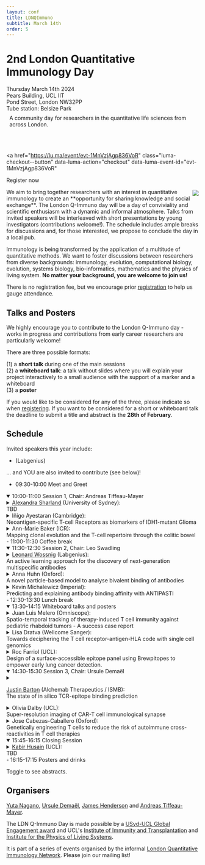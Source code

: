 ```yaml
---
layout: conf
title: LDNQImmuno
subtitle: March 14th
order: 5
---
```


<div class="titlebox">
  <h1>
  2nd London Quantitative Immunology Day
  </h1>
  <div class="box">
  <span style="text-align:left">
    Thursday March 14th 2024 <br /> 
    Pears Building, UCL IIT <br />
    Pond Street, London NW32PP <br />
    Tube station: Belsize Park <br />
  </span>
  </div>
  <p style="margin-top:0em;padding:0.5rem">
    A community day for researchers in the quantitative life sciences from across London. <br />
  </p>
  <p style="margin-top:0em;padding-top:0em;padding-bottom:1em;font-size:150%">


<script id="luma-checkout" src="https://embed.lu.ma/checkout-button.js"></script>

<a
  href="https://lu.ma/event/evt-1MnVzjAgp836VoR"
  class="luma-checkout--button"
  data-luma-action="checkout"
  data-luma-event-id="evt-1MnVzjAgp836VoR"
>
  Register now
</a>

  </p>
</div>

<img style="max-width:55%;margin:0.2rem;padding-right:0;margin-right:0" src="../images/ldnday24.png" align="right">
We aim to bring together researchers with an interest in quantitative immunology to create an **opportunity for sharing knowledge and social exchange**. The London Q-Immuno day will be a day of conviviality and scientific enthusiasm with a dynamic and informal atmosphere. Talks from invited speakers will be interleaved with short presentations by young investigators (contributions welcome!). The schedule includes ample breaks for discussions and, for those interested, we propose to conclude the day in a local pub.

Immunology is being transformed by the application of a multitude of quantitative methods. We want to foster discussions between researchers from diverse backgrounds: immunology, evolution, computational biology, evolution, systems biology, bio-informatics, mathematics and the physics of living system. **No matter your background, you are welcome to join us!**

There is no registration fee, but we encourage prior [registration](https://lu.ma/9rvihe65) to help us gauge attendance.

## Talks and Posters

We highly encourage you to contribute to the London Q-Immuno day - works in progress and contributions from early career researchers are particularly welcome!

There are three possible formats:

(1) a **short talk** during one of the main sessions  
(2) a **whiteboard talk**: a talk without slides where you will explain your project interactively to a small audience with the support of a marker and a whiteboard  
(3) a **poster** 

If you would like to be considered for any of the three, please indicate so when [registering](https://lu.ma/9rvihe65). If you want to be considered for a short or whiteboard talk  the deadline to submit a title and abstract is the **28th of February**.

## Schedule

Invited speakers this year include:
- []() (Labgenius)

... and YOU are also invited to contribute (see below)!

- 09:30-10:00 Meet and Greet  
<details open>
<summary>
10:00-11:00 Session 1, Chair: Andreas Tiffeau-Mayer
</summary>
<details>
<summary>
<a href="https://www.sydney.edu.au/medicine-health/about/our-people/academic-staff/alexandra-sharland.html">Alexandra Sharland</a> (University of Sydney): <br> 
TBD
</summary>
<p> Abstract</p>
</details>
<details>
<summary>
Iñigo Ayestaran (Cambridge): <br>
Neoantigen-specific T-cell Receptors as biomarkers of IDH1-mutant Glioma
</summary>
<p> T-cell receptors (TCRs) determine antigen specificity of T-cells, and they collectively form a repertoire that provides information about past and ongoing immune responses to diseases, including cancers. However, whether detection of cancer-specific TCRs can be used for early detection remains unknown. The brain tumour glioma provides an interesting test case for this idea, as >68% of tumours harbour an immunodominant neoantigen generated by the IDH1 R132H hotspot mutation. To identify TCRs specific to this neoantigen, we analysed TCR repertoires from 21 people who received a peptide vaccine designed around the R132H mutation. By considering the expansion dynamics of TCR clones pre- and post- vaccination, we identified ~300 candidate TCRs that we consider likely to be peptide-specific, across a range of HLA backgrounds. The CDR3 sequences of neoantigen-specific TCRs show modest but statistically significant convergence in their sequences suggesting shared antigen specificity. To validate these candidate neoantigen-specific TCRs, we generated TCR repertoires from peripheral blood obtained at diagnosis from 26 glioma patients from an independent cohort containing 11 IDH1 R132H mutant tumours and 15 tumours that are wild-type for IDH1. We develop a score from each one of these repertoires, based on sequence similarity with the candidate peptide-specific TCRs. This score enables the correct stratification of patient repertoires based on their IDH1 mutation status. This study highlights the opportunities and challenges of TCRs as cancer biomarkers in peripheral blood.</p>
</details>
<details>
<summary>
Ann-Marie Baker (ICR): <br>
Mapping clonal evolution and the T-cell repertoire through the colitic bowel
</summary>
<p>Inflammatory bowel disease (IBD) is a chronic relapsing-remitting condition that increases the lifetime risk of developing colorectal cancer by almost two-fold. In patients with IBD, clonal evolution and field cancerisation precede the development of colitis-associated colorectal cancer (CA-CRC), however the extent and spread of pre-cancerous clones and their co-evolution with the immune microenvironment remains incompletely determined. Consequently clinical practice is poorly informed of how best to detect pre-cancerous clones by endoscopy and accurately predict future cancer risk. In this study, we performed a detailed spatially-resolved analysis of the entire colon of two IBD patients, including low pass whole genome sequencing, RNA sequencing and T cell receptor (TCR) sequencing. We quantified the number and size of mutant clones arising across the length of the colitic bowel and determined their relationship with the T cell immune response. Through this we gained a detailed molecular understanding of the evolutionary dynamics of progression to CA-CRC.</p>
</details>
</details>
- 11:00-11:30 Coffee break  
<details open>
<summary>
11:30-12:30 Session 2, Chair: Leo Swadling
</summary>
<details>
<summary>
<a href="https://www.linkedin.com/in/leonard-wossnig/">Leonard Wossnig</a> (Labgenius): <br>
An active learning approach for the discovery of next-generation multispecific antibodies
</summary>
 <p>The emergence of ML-enabled technology platforms that aim to enhance molecule performance have the potential to revolutionize the way we approach drug discovery. LabGenius is pioneering the use of active learning for the discovery of multispecific antibodies, specifically T-cell engagers for solid tumors.
We have developed a lead optimization platform that generates high-quality data from complex assays for machine learning to decipher design-fitness relationships and guide screening efforts to fruitful areas of the design space. We demonstrate our capability by discovering HER2 TCEs up to 400-fold more tumour-selective than a clinical benchmark. This talk will focus on the underlying technology, the deep integration of predictive assays, data generation, data capturing, and data pre-processing and highlight case studies for the successful application of this platform. </p>
</details>
<details>
<summary>
Anna Huhn (Oxford): <br>
A novel particle-based model to analyse bivalent binding of antibodies
</summary>
 <p>Antibodies play an important role in our adaptive immune system by binding to antigenic structures on the surface of pathogens. This binding leads to the neutralisation and destruction of pathogens. Due to their high antigen specificity, they have become essential tools in clinical diagnosis and treatment. Antibodies have two identical binding arms that allow them to achieve high affinity through bivalent binding. This bivalent binding is crucial for the protective function of antibodies, evidenced by the lack of correlation between monovalent antibody-antigen interaction and neutralisation potency. However, we are lacking the methods to characterise antibodies based on their bivalent binding. This is because of the complexity of bivalent binding, involving spatial and stochastic interactions, which necessitate advanced mathematical modelling for quantification. Here, we introduce a new spatial and stochastic particle-based model that accurately captures the physics and chemistry of bivalent binding for the first time. The model includes a new biophysical parameter, which we have termed the "molecular reach", that quantifies the maximum separation distance between antigens that still allows a single antibody to reach them both. After validating the model, we use it to analyse SARS-CoV-2-specific human antibodies. We found that the molecular reach of an antibody is the strongest correlate of SARS-CoV-2 viral neutralisation. Using the bivalent binding parameters, we could directly predict the concentration of antibody required for viral neutralisation. The model enables us to predict how changes in antibody properties and antigen density affect antibody function. This predictive capability is invaluable for optimising antibodies and will help develop new and improved therapeutics and vaccines. </p>
</details>
<details>
<summary>
Kevin Michalewicz (Imperial): <br>
Predicting and explaining antibody binding affinity with ANTIPASTI
</summary>
 <p>Antibodies are key components of the immune system that play a crucial role in targeting antigens and eliciting an effective immune response. A fundamental characteristic of antibodies is their binding affinity to specific targets, which can be increased through exposure to the target and somatic mutations in the process of maturation. This binding affinity is the result of complex physicochemical and structural determinants: our limited understanding of such determinants hinders our ability to rationally design optimised antibodies for research and therapeutic purposes. In silico methods can thus provide a useful tool to predict antibody-antigen binding affinity in conjunction with experimental assays, by helping to focus the mutational and design strategies and, in turn, potentially reducing time and experimental resources. We present ANTIPASTI, a Deep Learning method to predict antibody binding affinity from structural data of antibody-antigen complexes. ANTIPASTI applies CNNs to residue-residue correlation maps derived from Elastic Network representations of antibody-antigen complexes followed by Normal Mode Analysis. In doing so, ANTIPASTI takes into account structural, energetic and global correlation relationships, and thus achieves state-of-the-art predictive accuracy and generalisation power on published experimental data. Furthermore, ANTIPASTI is interpretable, since the model is informative about which residue-residue correlations give rise to increases and decreases of binding affinity. Indeed, our approach can also be used to find the antibody regions that are most relevant for binding affinity depending on the antigen type, revealing that both structural contacts and long-range correlations play an important role in its determination.</p>
</details>
</details>
- 12:30-13:30 Lunch break
<details open>
<summary>
13:30-14:15 Whiteboard talks and posters
</summary>
<details>
<summary>
Juan Luis Melero (Omniscope): <br>
Spatio-temporal tracking of therapy-induced T cell immunity against pediatric rhabdoid tumors - A success case report
</summary>
<p>Malignant rhabdoid tumors (RT) are rare childhood tumors that initiate during the embryo development and manifest in the kidney, soft tissues or the brain. Current treatment strategies include surgery, chemotherapy and radiation, without biomarkers to personalize therapy selection or duration and extremely poor patient prognosis. Optionally, immune checkpoint inhibitors (ICI) can be applied in first-line therapy, with PDL1 expression as biomarker for patient selection. Anti-PDL1 therapy has been shown to be highly effective in high mutational burden, adult solid tumors, but evidence for its value for pediatric RT therapy is poorly investigated. Here, we report a comprehensive spatio-temporal profiling of the T cell repertoire for a complete remission (CR) of a pediatric RT patient following adjuvant combinatorial treatment with chemotherapy (doxorubicin, cyclophosphamide, and etoposide) and anti-PDL1 (atezolizumab). Single-cell RNA and TCR sequencing identified an inflamed tumor microenvironment (TME) with extensive clonal expansion of the effector-memory CD8 and T helper/regulatory CD4 compartment. We found notable overlap between tumor-infiltrating and lymphocytes in circulation using ultra-deep single-cell T cell receptor sequencing (OS-T, Omniscope), which allowed to quantify the T cell dynamics throughout ICI treatment (1-year follow-up) and to make informed clinical decisions in real-time. Therapy-induced clonotypes, identified through noise-modeling of the overall deep repertoire distribution, were mostly newly activated CD8 T cells with conserved clonal sizes observed across all time points. We also found a late expansion of tumor-resident CD4 T helper cells that might contribute to form long-lasting anti-tumor immunity. To confirm tumorigenicity, we now validate anti-tumor activity of tumor-resident and therapy-induced clonotypes against the primary tumor in vitro, shortlisting candidate T cells for potential second-line TCR-based therapy. In summary, ultra-deep T cell sequencing of immune cells in circulation enabled the quantification and tracking of therapy-induced T cell clonotypes. Clonal persistence pointed to the induction of long-lasting anti-tumor activity for patient monitoring and identified candidates for personalized TCR-based T cell therapies.</p>
</details>
<details>
<summary>
Lisa Dratva (Wellcome Sanger): <br>
Towards deciphering the T cell receptor-antigen-HLA code with single cell genomics
</summary>
<p>T cells can recognise a plethora of different antigens, presented on HLA molecules, through specific T cell receptors (TCRs) that are unique to individual cells. However, predicting the specificity of a given TCR from its genomic sequence currently presents a major bottleneck for improving our understanding of immune repertoires and developing data-driven approaches for immunotherapies. Recent technological advances in single-cell sequencing have enabled joint profiling of cellular transcriptomes with paired-chain TCR sequences, offering unprecedented insights into disease states and human TCR repertoires. However, interpretation of the data is not straightforward and existing computational tools only focus on individual analysis tasks, such as resolving TCR clones (e.g. Dandelion, MiXCR), sequence similarity-based clustering (e.g. GLIPH, tcrdist3), structural modelling (e.g. AlphaFold), or predicting antigen-HLA binding (e.g. netMHCpan). In order to build a more integrative analysis tool that can facilitate advances in TCR specificity prediction, we have developed Cell2TCR, an open-source package that segments paired-chain TCR sequencing data into functional groups called TCR motifs. Cell2TCR identifies convergent TCR motifs triggered by SARS-CoV-2 infection that are shared across different donors, multiple tissues, and strongly confined to distinct activated T cell states. We experimentally validate the specificity of these TCR motifs and provide compelling statistical evidence for their HLA-restriction. Cell2TCR offers integrated database querying capacities to infer putative antigen specificities for TCR motifs and can inform structural TCR modelling. We showcase the broad applicability of Cell2TCR in various disease contexts, such as infection and cancer. Overall, Cell2TCR represents a powerful and integrative analysis tool for single cell genomics that opens up new avenues for deciphering the TCR-antigen-HLA code.</p>
</details>
<details>
<summary>
Roc Farriol (UCL): <br>
Design of a surface-accessible epitope panel using Brewpitopes to empower early lung cancer detection.
</summary>
<p>Up to 50% of cancer patients are diagnosed at a late stage with tumours that are often unresectable, leading to intensive treatments and a preventable loss of life. Whilst multiple detection screenings have been developed for advanced tumors, many have shown limited sensitivity and specificity for early-stage malignancies. Hence, underscoring an urgent need for novel early detection strategies. Peptide screening to capture antibody signatures in blood has been extensively used in infectious diseases' diagnosis. However, cancer proteins are less foreign to the immune system thus epitope prediction approaches for tumour detection need to prioritise specificity. To this end, we used the SERA discovery platform (Serimmune) to interrogate plasma samples from 60 stage I LUAD patients and analyzed the obtained dataset with IMUNE algorithm to identify an enriched epitope motif shared across the cohort. To generate a customized peptide screening panel and to ensure the surface accessibility of the candidate epitopes, we implemented the Brewpitopes pipeline on the proteins that contain the motif. Brewpitopes works upon protein sequences for linear epitope prediction and crystal structures or Alphafold2 models for conformational epitopes. The pipeline leverages a compendium of state-of-the-art B-cell epitope predictors and a series of bioinformatic tools to map the candidate peptides to extracellular protein regions, to avoid glycosylation sites and to locate them in the 3D surface of the protein to select accessible regions. The target epitope motif mapped to 24 human proteins (251 candidate peptides (11-mers)). The use of Brewpitopes led to an optimized panel comprised of 7 target proteins and 42 extracellular, non-glycosylated and surface-accessible candidates. The resulting panel will be validated in the NIMBLE early lung cancer detection study(>360 patients recruited to date). This study reports for the first time the implementation of Brewpitopes in cancer and displays its capacity to prioritize tumoral antigens for diagnostic purposes. </p>
</details>
</details>
<details open>
<summary>
14:30-15:30 Session 3, Chair: Ursule Demaël
</summary>
<details>
<summary>

<a href="https://scholar.google.co.uk/citations?user=rqbk7ezKqosC&hl=en">Justin Barton</a> (Alchemab Therapeutics / ISMB): <br>
The state of in silico TCR-epitope binding prediction
</summary>
  <p>
  In silico prediction of a T-cell receptor's (TCR) cognate epitope target has been the focus of various methods, yet many fundamental questions regarding the advantages and disadvantages of these approaches remain unanswered. I will present insights from the IMMREP competitions, shedding light on the current state of the art, persisting challenges, and proposing strategies to tackle these challenges. The results underscore the potential of these methods and emphasize the necessity for further independent benchmarking to advance the field.
  </p>
</details>
<details>
<summary>
Olivia Dalby (UCL): <br>
Super-resolution imaging of CAR-T cell immunological synapse
</summary>
<p> The development of T-cells engineered with chimeric antigen receptors (CARs) to recognise tumour antigens on cancer cells constitutes a milestone for T-cell cancer immunotherapies. CARs are synthetic immunoreceptors consisting of an extracellular single-chain antibody fragment and hinge, a transmembrane region, and an intracellular CD3ζ signalling domain that intends to mimic the signal transducing function of the T-cell receptor (TCR) to ultimately kill cancer cells. 
Unlike native T-cell receptors, fewer studies directly assessed the mechanism by which CARs convert extracellular binding events into intracellular signalling. Given that CARs need to integrate into the T-cell signalling network, they are ought to adopt a spatial organisation like that of the TCR. In 2016, images of CARs under total internal reflection fluorescence (TIRF) microscopy suggested that the receptors form immunological synapses analogous to TCR. These results, however, contrast with most recent TIRF experiments that revealed that CAR-T cells form non-classical immune synapses, including disrupted patterns of CARs micro-clusters and absence of the classical actin ring structure. The synapse formation in CAR-T cells is not completely understood and has yet to be visualised with super-resolution fluorescence imaging. Furthermore, there is a noticeably lack of information of the factors that contribute to their structure.
Here, we quantify the spatial distribution of CARs and pCD3ζ on the surface of resting and activated primary human T-cells using DNA-PAINT, a single-molecule localisation microscopy technique capable of single protein resolution. Actin remodelling is also evaluated by imaging activated CAR-T cells on a spinning disk super-resolution by optical pixel reassignment (SoRa) microscope. Notably, by using glass supported lipid bilayer as a sample format that can mimic the T-cell / target interface, our studies focus on the effects of antigen density on the CARs immunological synapse structure. Clinically, this is relevant as cancer cells commonly adapt to reduce expression of ligands, subsequently making the treatment ineffective. Among the CARs used in clinical trials, the most extensively investigated one is anti-CD19 CAR, targeting CD19 molecules expressed in B-cell lymphomas or leukaemia. Still, the proportion of patients who respond to CD19-targeted therapy remains modest (40%) and up to a third see their disease return within a year. Using anti-CD19 CARs as a model system, our imaging and data analysis reveal that only CAR-T cells exposed to high ligand densities (> 350 CD19 molecules/µm2) present a disrupted immunological synapse formation (i.e., distinct CARs micro-clusters formation and an actin network that is not fully cleared).   
The combination of these imaging studies begins to uncover the picture of a disrupted CAR T cell IS formed on activation. These results mark the first single-molecule imaging study into the activation of CAR T cells. Subsequently, this work begins to build the understanding of CAR-T cell activation mechanisms and benefit the future design of new CAR-T treatments against aggressive cancers.  </p>
</details>
<details>
<summary>
Jose Cabezas-Caballero (Oxford): <br>
Genetically engineering T cells to reduce the risk of autoimmune cross-reactivities in T cell therapies
</summary>
<p> T cell receptor-engineered T cell (TCR-T) therapies are limited by the potential risk of cross-reactivity against healthy tissues. For example, T cells engineered with the MAGE-A3 specific a3a TCR caused lethal autoimmune toxicities in patients due to cross-reactivity to a lower affinity peptide derived from the muscle protein titin. Therefore, there is an urgent need to identify methods that reduce T cell activation to lower-affinity self-peptides, whilst maintaining a potent response to higher-affinity target peptides. We have selected the well-studied NY-ESO-1 specific c259 TCR as a model system to investigate ligand discrimination. Firstly, we have measured the affinity of the c259 TCR to a panel of 8 peptides by Surface Plasmon Resonance. Secondly, we performed a targeted CRISPR-Cas9 knock-out screen in human primary T cells to identify genetic modifications that can modulate ligand discrimination. Finally, we measured the affinity of the c259 TCR to a positional scanning library (171 peptides) and tested the impact of our genetic modifications on T cell cross-reactivity. Using our 8 peptide NY-ESO-1 panel, we have identified genetic modifications that can selectively reduce T cell activation against lower affinity peptides, whilst maintaining a potent response to higher affinity peptides. These genetic modifications can also abolish a3a TCR cross-reactivity to the lower affinity titin peptide, without reducing activation against MAGE-A3. Additionally, we have demonstrated that our genetically engineered T cells have reduced cross-reactivity using the 171 peptide NY-ESO-1 positional scanning library.Our findings suggest that T cells can be engineered to exhibit different degrees of ligand discrimination. This approach could be applied to other clinically relevant TCRs for the development of T cell therapies with reduced risk of lethal autoimmune toxicities. Furthermore, the combination of our c259 TCR positional scanning peptide library affinity and activation data could be used to train machine learning models to better predict TCR-peptide specificity and cross-reactivity. I will be describing the current state of the art in both computational and experimental technologies aiming to reconstruct a map between T cells and their cognate antigens. I will highlight the remaining challenges and put forward a few ideas on how to tackle the challenges. </p>
</details>
</details>
<details open>
<summary>
15:45-16:15 Closing Session
</summary>
<details>
<summary>
<a href="https://kabirhusain.github.io/">Kabir Husain</a> (UCL): <br>
TBD
</summary>
  <p>
  TBD
  </p>
</details>
</details>
- 16:15-17:15 Posters and drinks  

Toggle to see abstracts.


## Organisers

[Yuta Nagano](https://www.yutanagano.com/), [Ursule Demaël](https://twitter.com/UDemael), [James Henderson](https://qimmuno.com/team/) and [Andreas Tiffeau-Mayer](https://qimmuno.com/).

The LDN Q-Immuno Day is made possible by a [USyd-UCL Global Engagement award](https://www.ucl.ac.uk/global/ucl-global-engagement) and UCL's [Institute of Immunity and Transplantation](https://www.ucl.ac.uk/immunity-transplantation/ucl-institute-immunity-and-transplantation) and [Institute for the Physics of Living Systems](https://www.ucl.ac.uk/physics-living-systems/institute-physics-living-systems).  

It is part of a series of events organised by the informal [London Quantitative Immunology Network](https://qimmuno.com/ldnqimmuno/). Please join our mailing list!
